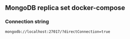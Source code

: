 ## MongoDB replica set docker-compose

### Connection string

```
mongodb://localhost:27017/?directConnection=true
```
